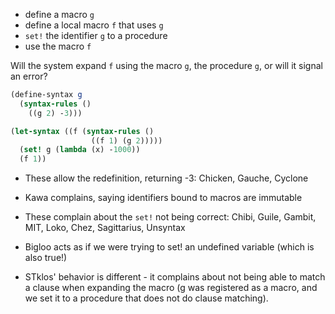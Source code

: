 * define a macro `g`
* define a local macro `f` that uses `g`
* `set!` the identifier `g` to a procedure
* use the macro `f`

Will the system expand `f` using the macro `g`, the procedure
`g`, or will it signal an error?

```scheme
(define-syntax g
  (syntax-rules ()
    ((g 2) -3)))

(let-syntax ((f (syntax-rules ()
                  ((f 1) (g 2)))))
  (set! g (lambda (x) -1000))
  (f 1))
```

* These allow the redefinition, returning -3:
  Chicken, Gauche, Cyclone

* Kawa complains, saying identifiers bound to macros are immutable

* These complain about the `set!` not being correct:
  Chibi, Guile, Gambit, MIT, Loko, Chez, Sagittarius, Unsyntax

* Bigloo acts as if we were trying to set! an undefined variable (which is also true!)

* STklos' behavior is different - it complains about not being able to match a clause
when expanding the macro (g was registered as a macro, and we set it to a procedure
that does not do clause matching).
